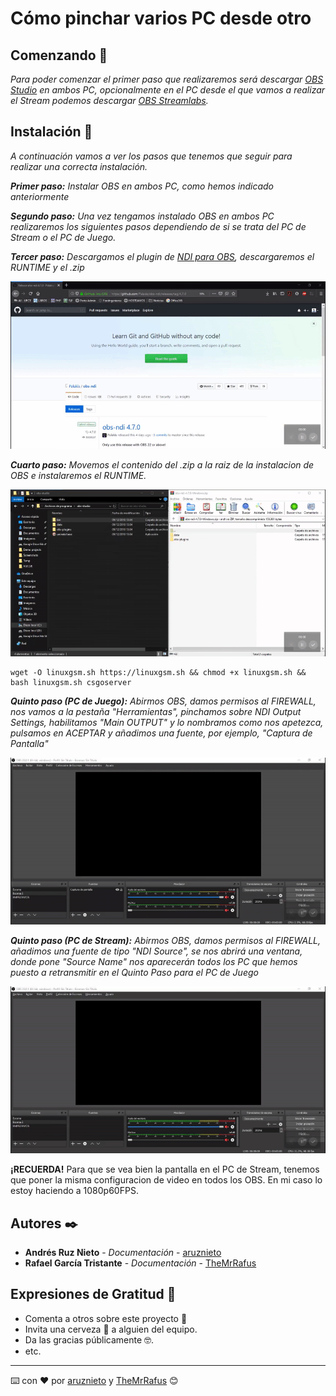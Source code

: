 # Cómo pinchar varios PC desde otro


## Comenzando 🚀

_Para poder comenzar el primer paso que realizaremos será descargar [OBS Studio](https://obsproject.com/es) en ambos PC, opcionalmente en el PC desde el que vamos a realizar el Stream podemos descargar [OBS Streamlabs](https://streamlabs.com/streamlabs-obs)._


## Instalación 🔧

_A continuación vamos a ver los pasos que tenemos que seguir para realizar una correcta instalación._

_**Primer paso:** Instalar OBS en ambos PC, como hemos indicado anteriormente_


_**Segundo paso:** Una vez tengamos instalado OBS en ambos PC realizaremos los siguientes pasos dependiendo de si se trata del PC de Stream o el PC de Juego._


_**Tercer paso:** Descargamos el plugin de [NDI para OBS](https://github.com/Palakis/obs-ndi/releases/tag/4.7.0), descargaremos el RUNTIME y el .zip_

![](imagenes/ndi-obs.gif)


_**Cuarto paso:** Movemos el contenido del .zip a la raiz de la instalacion de OBS e instalaremos el RUNTIME._

![](imagenes/zip.gif)
```
wget -O linuxgsm.sh https://linuxgsm.sh && chmod +x linuxgsm.sh && bash linuxgsm.sh csgoserver
```

_**Quinto paso (PC de Juego):** Abirmos OBS, damos permisos al FIREWALL, nos vamos a la pestaña "Herramientas", pinchamos sobre NDI Output Settings, habilitamos "Main OUTPUT" y lo nombramos como nos apetezca, pulsamos en ACEPTAR y añadimos una fuente, por ejemplo, "Captura de Pantalla"_

![](imagenes/pcjuego.gif)

_**Quinto paso (PC de Stream):** Abirmos OBS, damos permisos al FIREWALL, añadimos una fuente de tipo "NDI Source", se nos abrirá una ventana, donde pone "Source Name" nos aparecerán todos los PC que hemos puesto a retransmitir en el Quinto Paso para el PC de Juego_

![](imagenes/pcstream.gif)

**¡RECUERDA!** Para que se vea bien la pantalla en el PC de Stream, tenemos que poner la misma configuracion de video en todos los OBS. En mi caso lo estoy haciendo a 1080p60FPS.

## Autores ✒️

* **Andrés Ruz Nieto** - *Documentación* - [aruznieto](https://github.com/aruznieto) 
* **Rafael García Tristante** - *Documentación* - [TheMrRafus](https://github.com/TheMrRafus) 

## Expresiones de Gratitud 🎁

* Comenta a otros sobre este proyecto 📢
* Invita una cerveza 🍺 a alguien del equipo. 
* Da las gracias públicamente 🤓.
* etc.

---
⌨️ con ❤️ por [aruznieto](https://github.com/aruznieto) y [TheMrRafus](https://github.com/TheMrRafus) 😊
